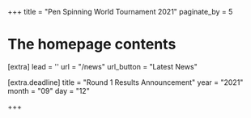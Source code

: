 +++
title = "Pen Spinning World Tournament 2021"
paginate_by = 5


# The homepage contents
[extra]
lead = ''
url = "/news"
url_button = "Latest News"

[extra.deadline]
title = "Round 1 Results Announcement"
year = "2021"
month = "09"
day = "12"

+++
